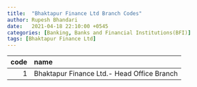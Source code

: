 ```yaml
---
title:  "Bhaktapur Finance Ltd Branch Codes"
author: Rupesh Bhandari
date:   2021-04-18 22:10:00 +0545
categories: [Banking, Banks and Financial Institutions(BFI)]
tags: [Bhaktapur Finance Ltd]
---
```


|   code | name                                       |
|-------:|:-------------------------------------------|
|      1 | Bhaktapur Finance Ltd.- Head Office Branch |